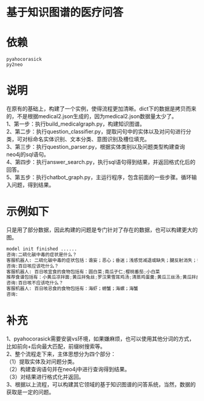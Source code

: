 # 基于知识图谱的医疗问答

# 依赖
```
pyahocorasick
py2neo
```

# 说明
在原有的基础上，构建了一个实例，使得流程更加清晰。dict下的数据是拷贝而来的，不是根据medical2.json生成的，因为medical2.json数据量太少了。<br>
1、第一步：执行build_medicalgraph.py，构建知识图谱。<br>
2、第二步：执行question_classifier.py，提取问句中的实体以及对问句进行分类，可对标命名实体识别、文本分类、意图识别及槽位填充。<br>
3、第三步：执行question_parser.py，根据实体类别以及问题类型构建查询neo4j的sql语句。<br>
4、第四步：执行answer_search.py，执行sql语句得到结果，并返回格式化后的回答。<br>
5、第五步：执行chatbot_graph.py，主运行程序，包含前面的一些步骤。循环输入问题，得到结果。<br>

# 示例如下
只是用了部分数据，因此构建的问题是专门针对了存在的数据，也可以构建更大的图。
```python
model init finished ......
咨询:二硫化碳中毒的症状是什么？
客服机器人: 二硫化碳中毒的症状包括：谵妄；恶心；昏迷；浅感觉减退或缺失；腱反射消失；多发性神经炎；呕吐；感觉障碍
咨询:百日咳应该吃什么？
客服机器人: 百日咳宜食的食物包括有：圆白菜;南瓜子仁;樱桃番茄;小白菜
推荐食谱包括有：小黄瓜凉拌面;黄瓜拌兔丝;罗汉果雪耳鸡汤;清蒸鸡蛋羹;黄瓜三丝汤;黄瓜拌皮丝;百合双耳鸡蛋羹;排骨汤
咨询:百日咳不应该吃什么？
客服机器人: 百日咳忌食的食物包括有：海虾；螃蟹；海螺；海蟹
咨询:
```

# 补充
1、pyahocorasick需要安装vs环境，如果嫌麻烦，也可以使用其他分词的方式，比如前向+后向最大匹配，前缀树搜索等。<br>
2、整个流程走下来，主体思想分为四个部分：<br>
（1）提取实体及对问题分类。<br>
（2）构建查询语句并在neo4j中进行查询得到结果。<br>
（3）对结果进行格式化并返回。<br>
3、根据以上流程，可以构建其它领域的基于知识图谱的问答系统，当然，数据的获取是一定的问题。<br>
